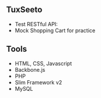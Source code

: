 ## TuxSeeto
- Test RESTful API:
- Mock Shopping Cart for practice

## Tools
- HTML, CSS, Javascript
- Backbone.js
- PHP
- Slim Framework v2
- MySQL